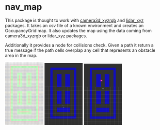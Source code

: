 # nav_map
This package is thought to work with [camera3d_xyzrgb](https://github.com/giacomotomasi/camera3d_xyzrgb.git) and [lidar_xyz](https://github.com/giacomotomasi/lidar_xyz.git) packages. It takes an csv file of a known environment and creates an OccupancyGrid map. It also updates the map using the data coming from camera3d_xyzrgb or lidar_xyz packages.

Additionally it provides a node for collisions check. Given a path it return a true message if the path cells overplap any cell that represents an obstacle area in the map.



<img src="https://github.com/giacomotomasi/nav_map/blob/main/img/map_excel.png" width="25%" height="25%"> <img src="https://github.com/giacomotomasi/nav_map/blob/main/img/map_free.png" width="25%" height="25%"> <img src="https://github.com/giacomotomasi/nav_map/blob/main/img/map_obs.png" width="25%" height="25%">
